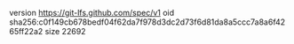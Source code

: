 version https://git-lfs.github.com/spec/v1
oid sha256:c0f149cb678bedf04f62da7f978d3dc2d73f6d81da8a5ccc7a8a6f4265ff22a2
size 22692
